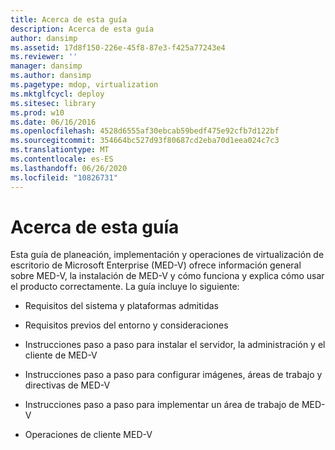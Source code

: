 ```yaml
---
title: Acerca de esta guía
description: Acerca de esta guía
author: dansimp
ms.assetid: 17d8f150-226e-45f8-87e3-f425a77243e4
ms.reviewer: ''
manager: dansimp
ms.author: dansimp
ms.pagetype: mdop, virtualization
ms.mktglfcycl: deploy
ms.sitesec: library
ms.prod: w10
ms.date: 06/16/2016
ms.openlocfilehash: 4528d6555af30ebcab59bedf475e92cfb7d122bf
ms.sourcegitcommit: 354664bc527d93f80687cd2eba70d1eea024c7c3
ms.translationtype: MT
ms.contentlocale: es-ES
ms.lasthandoff: 06/26/2020
ms.locfileid: "10826731"
---
```

# Acerca de esta guía


Esta guía de planeación, implementación y operaciones de virtualización de escritorio de Microsoft Enterprise (MED-V) ofrece información general sobre MED-V, la instalación de MED-V y cómo funciona y explica cómo usar el producto correctamente. La guía incluye lo siguiente:

-   Requisitos del sistema y plataformas admitidas

-   Requisitos previos del entorno y consideraciones

-   Instrucciones paso a paso para instalar el servidor, la administración y el cliente de MED-V

-   Instrucciones paso a paso para configurar imágenes, áreas de trabajo y directivas de MED-V

-   Instrucciones paso a paso para implementar un área de trabajo de MED-V

-   Operaciones de cliente MED-V

 

 





